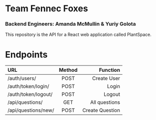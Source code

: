 # Team Fennec Foxes
### Backend Engineers: Amanda McMullin & Yuriy Golota

This repository is the API for a React web application called PlantSpace.

# Endpoints

URL          | Method | Function
:-------------|:--------:|--------------------:
/auth/users/ |  POST  | Create User 
/auth/token/login/ | POST | Login
/auth/token/logout/ | POST | Logout
/api/questions/ | GET | All questions
/api/questions/new/ | POST | Create Question


